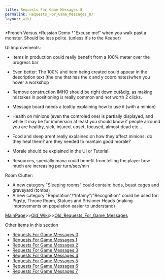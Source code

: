 ```yaml
---
title: Requests For Game Messages 8
permalink: Requests_For_Game_Messages_8/
layout: wiki
---
```

*French Versus
*Russian Demo
*&quot;Excuse me!&quot; when you walk past a monster. Should be less polite. (unless it's to the Keeper)


UI Improvements:


* Items in production could really benefit from a 100% meter over the progress bar
* Even better: The 100% and item being created could appear in the description text (the one that has the x and y coordinates)when you hover a workshop
* Remove construction IMHO should be right down cut&amp;dig, as making mistakes in positioning is really common and not worth 2 clicks.
* Message board needs a tooltip explaining how to use it (with a minion)
* Health on minions (even the controled one) is partially displayed, and while it may be for immersion at least you should know if people arround you are healthy, sick, injured, upset, focused, almost dead etc...

* Food and sleep arent really explained on how they affect minions: do they heal them? are they needed to mantain good morale?
* Morale should be explained in the UI or Tutorial
* Resources, specially mana could benefit from telling the player how much are increasing per turn/sec/min


Room Clutter:

* A new category &quot;Sleeping rooms&quot; could contain: beds, beast cages and graveyard (tombs)
* A new category &quot;Reputation&quot;/&quot;Infamy&quot;/&quot;Recognition&quot; could be used for: Pigsty, Throne Room, Statues and Prisioner Heads (making improvements on population easier to understand)

[MainPage](/keeperrl_wiki/ "wikilink")>>[Old_Wiki](/keeperrl_wiki/Old_Wiki "wikilink")>>[Old_Requests_For_Game_Messages](/keeperrl_wiki/Old_Requests_For_Game_Messages "wikilink")

Other items in this section
-    [Requests For Game Messages 0](/keeperrl_wiki/Requests_For_Game_Messages_0 "wikilink")
-    [Requests For Game Messages 1](/keeperrl_wiki/Requests_For_Game_Messages_1 "wikilink")
-    [Requests For Game Messages 2](/keeperrl_wiki/Requests_For_Game_Messages_2 "wikilink")
-    [Requests For Game Messages 3](/keeperrl_wiki/Requests_For_Game_Messages_3 "wikilink")
-    [Requests For Game Messages 4](/keeperrl_wiki/Requests_For_Game_Messages_4 "wikilink")
-    [Requests For Game Messages 5](/keeperrl_wiki/Requests_For_Game_Messages_5 "wikilink")
-    [Requests For Game Messages 6](/keeperrl_wiki/Requests_For_Game_Messages_6 "wikilink")
-    [Requests For Game Messages 7](/keeperrl_wiki/Requests_For_Game_Messages_7 "wikilink")

